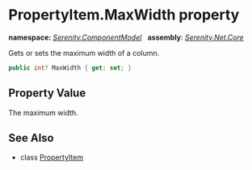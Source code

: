 # PropertyItem.MaxWidth property
**namespace:** *[Serenity.ComponentModel](../../README.md#serenity.componentmodel-namespace)*   **assembly**: *[Serenity.Net.Core](../../README.md)*

Gets or sets the maximum width of a column.

```csharp
public int? MaxWidth { get; set; }
```

## Property Value

The maximum width.

## See Also

* class [PropertyItem](../PropertyItem.md)